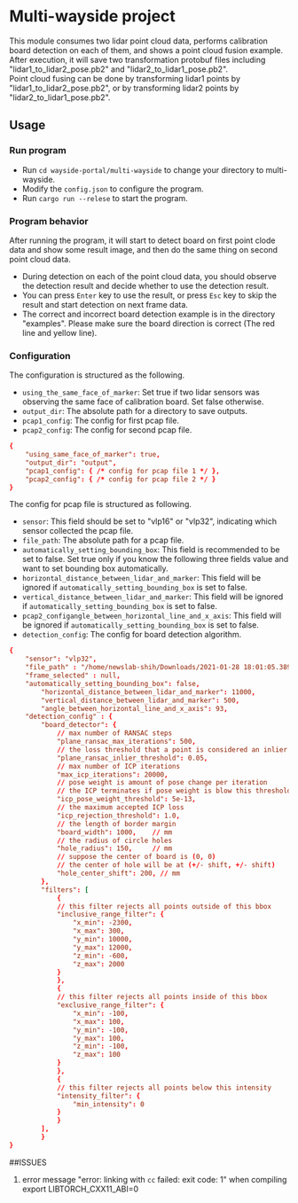 # Multi-wayside project

This module consumes two lidar point cloud data, performs calibration board detection on each of them, and shows a point cloud fusion example.  
After execution, it will save two transformation protobuf files including "lidar1_to_lidar2_pose.pb2" and "lidar2_to_lidar1_pose.pb2".  
Point cloud fusing can be done by transforming lidar1 points by "lidar1_to_lidar2_pose.pb2", or by transforming lidar2 points by "lidar2_to_lidar1_pose.pb2".
## Usage

### Run program

- Run `cd wayside-portal/multi-wayside` to change your directory to multi-wayside. 
- Modify the `config.json` to configure the program.
- Run `cargo run --relese` to start the program.

### Program behavior
After running the program, it will start to detect board on first point clode data and show some result image, and then do the same thing on second point cloud data.
- During detection on each of the point cloud data, you should observe the detection result and decide whether to use the detection result.
- You can press `Enter` key to use the result, or press `Esc` key to skip the result and start detection on next frame data.
- The correct and incorrect board detection example is in the directory "examples". Please make sure the board direction is correct (The red line and yellow line).

### Configuration

The configuration is structured as the following.
- `using_the_same_face_of_marker`: Set true if two lidar sensors was observing the same face of calibration board. Set false otherwise. 
- `output_dir`: The absolute path for a directory to save outputs.
- `pcap1_config`: The config for first pcap file.
- `pcap2_config`: The config for second pcap file.

```toml
{
    "using_same_face_of_marker": true, 
    "output_dir": "output",
    "pcap1_config": { /* config for pcap file 1 */ },
    "pcap2_config": { /* config for pcap file 2 */ }
}

```

The config for pcap file is structured as following.
- `sensor`: This field should be set to "vlp16" or "vlp32", indicating which sensor collected the pcap file. 
- `file_path`: The absolute path for a pcap file.
- `automatically_setting_bounding_box`: This field is recommended to be set to false. Set true only if you know the following three fields value and want to set bounding box automatically.  
- `horizontal_distance_between_lidar_and_marker`: This field will be ignored if `automatically_setting_bounding_box` is set to false.
- `vertical_distance_between_lidar_and_marker`: This field will be ignored if `automatically_setting_bounding_box` is set to false.
- `pcap2_configangle_between_horizontal_line_and_x_axis`: This field will be ignored if `automatically_setting_bounding_box` is set to false.
- `detection_config`: The config for board detection algorithm.
```toml
{
	"sensor": "vlp32",
	"file_path" : "/home/newslab-shih/Downloads/2021-01-28 18:01:05.389212222+08:00.pcap",
	"frame_selected" : null,
	"automatically_setting_bounding_box": false,
        "horizontal_distance_between_lidar_and_marker": 11000,
        "vertical_distance_between_lidar_and_marker": 500,
        "angle_between_horizontal_line_and_x_axis": 93,
	"detection_config" : {
		"board_detector": {
			// max number of RANSAC steps
			"plane_ransac_max_iterations": 500,
			// the loss threshold that a point is considered an inlier
			"plane_ransac_inlier_threshold": 0.05,
			// max number of ICP iterations
			"max_icp_iterations": 20000,
			// pose weight is amount of pose change per iteration
			// the ICP terminates if pose weight is blow this threshold several times
			"icp_pose_weight_threshold": 5e-13,
			// the maximum accepted ICP loss
			"icp_rejection_threshold": 1.0,
			// the length of border margin
			"board_width": 1000,    // mm
			// the radius of circle holes
			"hole_radius": 150,     // mm
			// suppose the center of board is (0, 0)
			// the center of hole will be at (+/- shift, +/- shift)
			"hole_center_shift": 200, // mm
		},
		"filters": [
		    {
			// this filter rejects all points outside of this bbox
			"inclusive_range_filter": {
			    "x_min": -2300,
			    "x_max": 300,
			    "y_min": 10000,
			    "y_max": 12000,
			    "z_min": -600,
			    "z_max": 2000
			}
		    },
		    {
			// this filter rejects all points inside of this bbox
			"exclusive_range_filter": {
			    "x_min": -100,
			    "x_max": 100,
			    "y_min": -100,
			    "y_max": 100,
			    "z_min": -100,
			    "z_max": 100
			}
		    },
		    {
			// this filter rejects all points below this intensity
			"intensity_filter": {
			    "min_intensity": 0
			}
		    }
		],
	    }
}
```
##ISSUES
1. error message "error: linking with `cc` failed: exit code: 1" when compiling
   export LIBTORCH_CXX11_ABI=0

